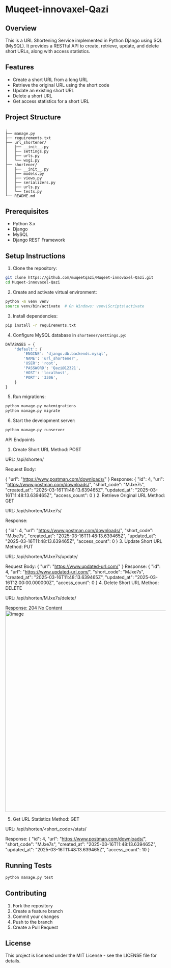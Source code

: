 # Muqeet-innovaxel-Qazi

## Overview
This is a URL Shortening Service implemented in Python Django using SQL (MySQL). It provides a RESTful API to create, retrieve, update, and delete short URLs, along with access statistics.

## Features
- Create a short URL from a long URL
- Retrieve the original URL using the short code
- Update an existing short URL
- Delete a short URL
- Get access statistics for a short URL

## Project Structure
```
.
├── manage.py
├── requirements.txt
├── url_shortener/
│   ├── __init__.py
│   ├── settings.py
│   ├── urls.py
│   └── wsgi.py
├── shortener/
│   ├── __init__.py
│   ├── models.py
│   ├── views.py
│   ├── serializers.py
│   ├── urls.py
│   └── tests.py
└── README.md
```

## Prerequisites
- Python 3.x
- Django
- MySQL
- Django REST Framework

## Setup Instructions

1. Clone the repository:
```bash
git clone https://github.com/muqeetqazi/Muqeet-innovaxel-Qazi.git
cd Muqeet-innovaxel-Qazi
```

2. Create and activate virtual environment:
```bash
python -m venv venv
source venv/bin/activate  # On Windows: venv\Scripts\activate
```

3. Install dependencies:
```bash
pip install -r requirements.txt
```

4. Configure MySQL database in `shortener/settings.py`:
```python
DATABASES = {
    'default': {
        'ENGINE': 'django.db.backends.mysql',
        'NAME': 'url_shortener',
        'USER': 'root',
        'PASSWORD': 'Qazi@12321',
        'HOST': 'localhost',
        'PORT': '3306',
    }
}
```

5. Run migrations:
```bash
python manage.py makemigrations
python manage.py migrate
```

6. Start the development server:
```bash
python manage.py runserver
```

API Endpoints
1. Create Short URL
Method: POST

URL: /api/shorten/

Request Body:

{
  "url": "https://www.postman.com/downloads/"
}
Response:
{
  "id": 4,
  "url": "https://www.postman.com/downloads/",
  "short_code": "MJxe7s",
  "created_at": "2025-03-16T11:48:13.639465Z",
  "updated_at": "2025-03-16T11:48:13.639465Z",
  "access_count": 0
}
2. Retrieve Original URL
Method: GET

URL: /api/shorten/MJxe7s/

Response:

{
  "id": 4,
  "url": "https://www.postman.com/downloads/",
  "short_code": "MJxe7s",
  "created_at": "2025-03-16T11:48:13.639465Z",
  "updated_at": "2025-03-16T11:48:13.639465Z",
  "access_count": 0
}
3. Update Short URL
Method: PUT

URL: /api/shorten/MJxe7s/update/

Request Body:
{
  "url": "https://www.updated-url.com/"
}
Response:
{
  "id": 4,
  "url": "https://www.updated-url.com/",
  "short_code": "MJxe7s",
  "created_at": "2025-03-16T11:48:13.639465Z",
  "updated_at": "2025-03-16T12:00:00.000000Z",
  "access_count": 0
}
4. Delete Short URL
Method: DELETE

URL: /api/shorten/MJxe7s/delete/

Response: 204 No Content
<img width="632" alt="image" src="https://github.com/user-attachments/assets/3aa20f62-e8ce-44d0-90db-28ce29763737" />

5. Get URL Statistics
Method: GET

URL: /api/shorten/<short_code>/stats/

Response:
{
  "id": 4,
  "url": "https://www.postman.com/downloads/",
  "short_code": "MJxe7s",
  "created_at": "2025-03-16T11:48:13.639465Z",
  "updated_at": "2025-03-16T11:48:13.639465Z",
  "access_count": 10
}

## Running Tests
```bash
python manage.py test
```

## Contributing
1. Fork the repository
2. Create a feature branch
3. Commit your changes
4. Push to the branch
5. Create a Pull Request

## License
This project is licensed under the MIT License - see the LICENSE file for details. 
